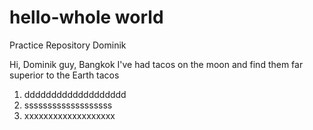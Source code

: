 hello-whole world
===========

Practice Repository Dominik

Hi, Dominik guy, Bangkok 
I've had tacos on the moon and find them far superior to the Earth tacos
1. ddddddddddddddddddd 
2. sssssssssssssssssss
3. xxxxxxxxxxxxxxxxxxx

